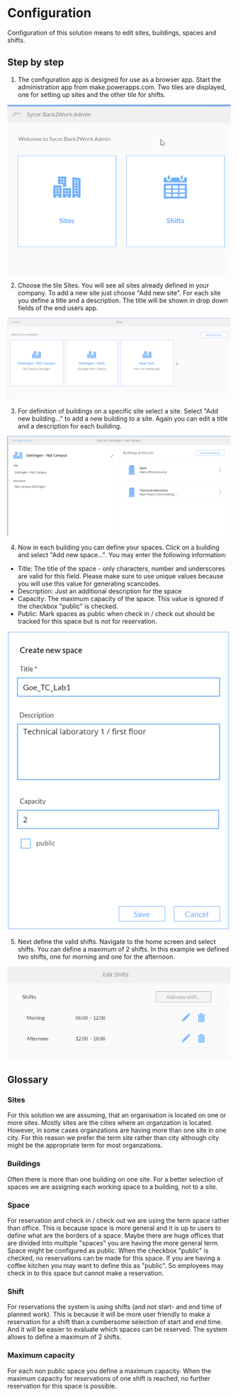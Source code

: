 # Configuration
Configuration of this solution means to edit sites, buildings, spaces and shifts. 
## Step by step
1. The configuration app is designed for use as a browser app. Start the administration app from make.powerapps.com. Two tiles are displayed, one for setting up sites and the other tile for shifts. 

![AdminScreen](images/Admin1.png)

2. Choose the tile Sites. You will see all sites already defined in your company. To add a new site just choose "Add new site". For each site you define a title and a description. The title will be shown in drop down fields of the end users app.

![NewSite](images/Admin2.png)

3. For definition of buildings on a specific site select a site. Select "Add new building..." to add a new building to a site. Again you can edit a title and a description for each building.

![NewBuilding](images/Admin3.png)

4. Now in each building you can define your spaces. Click on a building and select "Add new space...". You may enter the following information:
* Title: The title of the space - only characters, number and underscores are valid for this field. Please make sure to use unique values because you will use this value for generating scancodes.
* Description: Just an additional description for the space
* Capacity: The maximum capacity of the space. This value is ignored if the checkbox "public" is checked.
* Public: Mark spaces as public when check in / check out should be tracked for this space but is not for reservation.

![NewSpace](images/Admin4.png)

5. Next define the valid shifts. Navigate to the home screen and select shifts. You can define a maximum of 2 shifts. In this example we defined two shifts, one for morning and one for the afternoon.

![Shift](images/Admin5.png)



## Glossary
### Sites
For this solution we are assuming, that an organisation is located on one or more sites. Mostly sites are the  cities where an organzation is located. However, in some cases organzations are having more than one site in one city. For this reason we prefer the term site rather than city although city might be the appropriate term for most organzations.
### Buildings
Often there is more than one building on one site. For a better selection of spaces we are assigning each working space to a building, not to a site.
### Space
For reservation and check in / check out we are using the term space rather than office. This is because space is more general and it is up to users to define what are the borders of a space. Maybe there are huge offices that are divided into multiple "spaces" you are having the more general term. Space might be configured as public. When the checkbox "public" is checked, no reservations can be made for this space. If you are having a coffee kitchen you may want to define this as "public". So employees may check in to this space but cannot make a reservation.
### Shift
For reservations the system is using shifts (and not start- and end time of planned work). This is because it will be more user friendly to make a reservation for a shift than a cumbersome selection of start and end time. And it will be easier to evaluate which spaces can be reserved. The system allows to define a maximum of 2 shifts.
### Maximum capacity
For each non public space you define a maximum capacity. When the maximum capacity for reservations of one shift is reached, no further reservation for this space is possible.
  